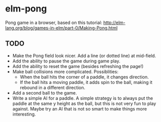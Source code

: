 elm-pong
========

Pong game in a browser, based on this tutorial: http://elm-lang.org/blog/games-in-elm/part-0/Making-Pong.html

TODO
----


* Make the Pong field look nicer. Add a line (or dotted line) at mid-field.
* Add the ability to pause the game during game play.
* Add the ability to reset the game (besides refreshing the page!)
* Make ball collisions more complicated. Possiblities:
	- When the ball hits the corner of a paddle, it changes direction.
	- If the ball hits a moving paddle, it adds spin to the ball, making it rebound in a different direction.
* Add a second ball to the game.
* Write a simple AI for a paddle. A simple strategy is to always put the paddle at the same y height as the ball, but this is not very fun to play against. Maybe try an AI that is not so smart to make things more interesting.
